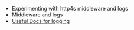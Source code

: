 - Experimenting with http4s middleware and logs
- Middleware and logs
- [Useful Docs for logging](https://engineering.footballradar.com/introduction-to-logging-in-scala/)